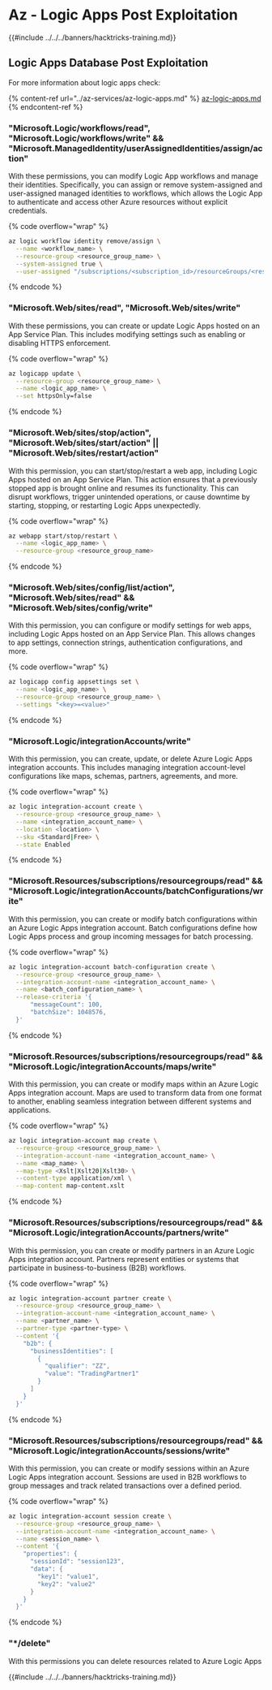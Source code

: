 # Az - Logic Apps Post Exploitation

{{#include ../../../banners/hacktricks-training.md}}

## Logic Apps Database Post Exploitation
For more information about logic apps check:

{% content-ref url="../az-services/az-logic-apps.md" %}
[az-logic-apps.md](../az-services/az-logic-apps.md)
{% endcontent-ref %}

### "Microsoft.Logic/workflows/read", "Microsoft.Logic/workflows/write" && "Microsoft.ManagedIdentity/userAssignedIdentities/assign/action"
With these permissions, you can modify Logic App workflows and manage their identities. Specifically, you can assign or remove system-assigned and user-assigned managed identities to workflows, which allows the Logic App to authenticate and access other Azure resources without explicit credentials.

{% code overflow="wrap" %}
```bash
az logic workflow identity remove/assign \
  --name <workflow_name> \
  --resource-group <resource_group_name> \
  --system-assigned true \
  --user-assigned "/subscriptions/<subscription_id>/resourceGroups/<resource_group>/providers/Microsoft.ManagedIdentity/userAssignedIdentities/<identity_name>"
```
{% endcode %}

### "Microsoft.Web/sites/read", "Microsoft.Web/sites/write"
With these permissions, you can create or update Logic Apps hosted on an App Service Plan. This includes modifying settings such as enabling or disabling HTTPS enforcement.

{% code overflow="wrap" %}
```bash
az logicapp update \
  --resource-group <resource_group_name> \
  --name <logic_app_name> \
  --set httpsOnly=false
```
{% endcode %}

### "Microsoft.Web/sites/stop/action", "Microsoft.Web/sites/start/action" || "Microsoft.Web/sites/restart/action"
With this permission, you can start/stop/restart a web app, including Logic Apps hosted on an App Service Plan. This action ensures that a previously stopped app is brought online and resumes its functionality. This can disrupt workflows, trigger unintended operations, or cause downtime by starting, stopping, or restarting Logic Apps unexpectedly.

{% code overflow="wrap" %}
```bash
az webapp start/stop/restart \
  --name <logic_app_name> \
  --resource-group <resource_group_name>
```
{% endcode %}


### "Microsoft.Web/sites/config/list/action", "Microsoft.Web/sites/read" && "Microsoft.Web/sites/config/write"

With this permission, you can configure or modify settings for web apps, including Logic Apps hosted on an App Service Plan. This allows changes to app settings, connection strings, authentication configurations, and more.

{% code overflow="wrap" %}
```bash
az logicapp config appsettings set \
  --name <logic_app_name> \
  --resource-group <resource_group_name> \
  --settings "<key>=<value>"
```
{% endcode %}

### "Microsoft.Logic/integrationAccounts/write"
With this permission, you can create, update, or delete Azure Logic Apps integration accounts. This includes managing integration account-level configurations like maps, schemas, partners, agreements, and more.

{% code overflow="wrap" %}
```bash
az logic integration-account create \
  --resource-group <resource_group_name> \
  --name <integration_account_name> \
  --location <location> \
  --sku <Standard|Free> \
  --state Enabled
```
{% endcode %}

### "Microsoft.Resources/subscriptions/resourcegroups/read" && "Microsoft.Logic/integrationAccounts/batchConfigurations/write"

With this permission, you can create or modify batch configurations within an Azure Logic Apps integration account. Batch configurations define how Logic Apps process and group incoming messages for batch processing.

{% code overflow="wrap" %}
```bash
az logic integration-account batch-configuration create \
  --resource-group <resource_group_name> \
  --integration-account-name <integration_account_name> \
  --name <batch_configuration_name> \
  --release-criteria '{
      "messageCount": 100,
      "batchSize": 1048576,
  }'
```
{% endcode %}

### "Microsoft.Resources/subscriptions/resourcegroups/read" && "Microsoft.Logic/integrationAccounts/maps/write"
With this permission, you can create or modify maps within an Azure Logic Apps integration account. Maps are used to transform data from one format to another, enabling seamless integration between different systems and applications.

{% code overflow="wrap" %}
```bash
az logic integration-account map create \
  --resource-group <resource_group_name> \
  --integration-account-name <integration_account_name> \
  --name <map_name> \
  --map-type <Xslt|Xslt20|Xslt30> \
  --content-type application/xml \
  --map-content map-content.xslt
```
{% endcode %}

### "Microsoft.Resources/subscriptions/resourcegroups/read" && "Microsoft.Logic/integrationAccounts/partners/write"
With this permission, you can create or modify partners in an Azure Logic Apps integration account. Partners represent entities or systems that participate in business-to-business (B2B) workflows.

{% code overflow="wrap" %}
```bash
az logic integration-account partner create \
  --resource-group <resource_group_name> \
  --integration-account-name <integration_account_name> \
  --name <partner_name> \
  --partner-type <partner-type> \
  --content '{
    "b2b": {
      "businessIdentities": [
        {
          "qualifier": "ZZ",
          "value": "TradingPartner1"
        }
      ]
    }
  }'
```
{% endcode %}

### "Microsoft.Resources/subscriptions/resourcegroups/read" && "Microsoft.Logic/integrationAccounts/sessions/write"
With this permission, you can create or modify sessions within an Azure Logic Apps integration account. Sessions are used in B2B workflows to group messages and track related transactions over a defined period.

{% code overflow="wrap" %}
```bash
az logic integration-account session create \
  --resource-group <resource_group_name> \
  --integration-account-name <integration_account_name> \
  --name <session_name> \
  --content '{
    "properties": {
      "sessionId": "session123",
      "data": {
        "key1": "value1",
        "key2": "value2"
      }
    }
  }'
```
{% endcode %}

### "*/delete"
With this permissions you can delete resources related to Azure Logic Apps



{{#include ../../../banners/hacktricks-training.md}}

